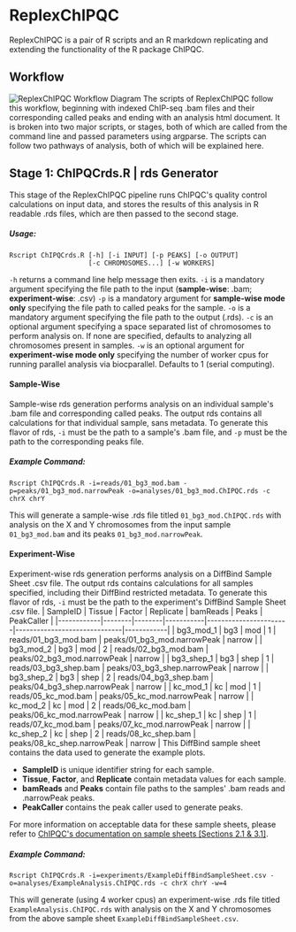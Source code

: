 # ReplexChIPQC
ReplexChIPQC is a pair of R scripts and an R markdown replicating and extending the functionality of the R package ChIPQC.
## Workflow
![ReplexChIPQC Workflow Diagram](https://raw.githubusercontent.com/jmvieira97/ReplexChIPQC/master/Examples/ReplexChIPQCFlowchart.png)
The scripts of ReplexChIPQC follow this workflow, beginning with indexed ChIP-seq .bam files and their corresponding called peaks and ending with an analysis html document.  It is broken into two major scripts, or stages, both of which are called from the command line and passed parameters using argparse.  The scripts can follow two pathways of analysis, both of which will be explained here.
## Stage 1: ChIPQCrds.R | rds Generator
This stage of the ReplexChIPQC pipeline runs ChIPQC's quality control calculations on input data, and stores the results of this analysis in R readable .rds files, which are then passed to the second stage.
##### Usage:
```shell
Rscript ChIPQCrds.R [-h] [-i INPUT] [-p PEAKS] [-o OUTPUT]
                    [-c CHROMOSOMES...] [-w WORKERS]
```
`-h` returns a command line help message then exits.
`-i` is a mandatory argument specifying the file path to the input (**sample-wise**: .bam; **experiment-wise**: .csv)
`-p` is a mandatory argument for **sample-wise mode only** specifying the file path to called peaks for the sample.
`-o` is a mandatory argument specifying the file path to the output (.rds).
`-c` is an optional argument specifying a space separated list of chromosomes to perform analysis on.  If none are specified, defaults to analyzing all chromosomes present in samples.
`-w` is an optional argument for **experiment-wise mode only** specifying the number of worker cpus for running parallel analysis via biocparallel.  Defaults to 1 (serial computing).
#### Sample-Wise
Sample-wise rds generation performs analysis on an individual sample's .bam file and corresponding called peaks.  The output rds contains all calculations for that individual sample, sans metadata.  To generate this flavor of rds, `-i` must be the path to a sample's .bam file, and `-p` must be the path to the corresponding peaks file.
##### Example Command:
```shell
Rscript ChIPQCrds.R -i=reads/01_bg3_mod.bam -p=peaks/01_bg3_mod.narrowPeak -o=analyses/01_bg3_mod.ChIPQC.rds -c chrX chrY
```
This will generate a sample-wise .rds file titled  `01_bg3_mod.ChIPQC.rds` with analysis on the X and Y chromosomes from the input sample `01_bg3_mod.bam` and its peaks `01_bg3_mod.narrowPeak`.
#### Experiment-Wise
Experiment-wise rds generation performs analysis on a DiffBind Sample Sheet .csv file.  The output rds contains calculations for all samples specified, including their DiffBind restricted metadata.  To generate this flavor of rds, `-i` must be the path to the experiment's DiffBind Sample Sheet .csv file.
| SampleID   | Tissue | Factor | Replicate | bamReads              | Peaks                        | PeakCaller | 
|------------|--------|--------|-----------|-----------------------|------------------------------|------------| 
| bg3_mod_1  | bg3    | mod    | 1         | reads/01_bg3_mod.bam  | peaks/01_bg3_mod.narrowPeak  | narrow     | 
| bg3_mod_2  | bg3    | mod    | 2         | reads/02_bg3_mod.bam  | peaks/02_bg3_mod.narrowPeak  | narrow     | 
| bg3_shep_1 | bg3    | shep   | 1         | reads/03_bg3_shep.bam | peaks/03_bg3_shep.narrowPeak | narrow     | 
| bg3_shep_2 | bg3    | shep   | 2         | reads/04_bg3_shep.bam | peaks/04_bg3_shep.narrowPeak | narrow     | 
| kc_mod_1   | kc     | mod    | 1         | reads/05_kc_mod.bam   | peaks/05_kc_mod.narrowPeak   | narrow     | 
| kc_mod_2   | kc     | mod    | 2         | reads/06_kc_mod.bam   | peaks/06_kc_mod.narrowPeak   | narrow     | 
| kc_shep_1  | kc     | shep   | 1         | reads/07_kc_mod.bam   | peaks/07_kc_mod.narrowPeak   | narrow     | 
| kc_shep_2  | kc     | shep   | 2         | reads/08_kc_shep.bam  | peaks/08_kc_shep.narrowPeak  | narrow     | 
This DiffBind sample sheet contains the data used to generate the example plots.
* **SampleID** is unique identifier string for each sample.
* **Tissue**, **Factor**, and **Replicate** contain metadata values for each sample.
* **bamReads** and **Peaks** contain file paths to the samples' .bam reads and .narrowPeak peaks.
* **PeakCaller** contains the peak caller used to generate peaks.

For more information on acceptable data for these sample sheets, please refer to [ChIPQC's documentation on sample sheets [Sections 2.1 & 3.1]](https://bioconductor.org/packages/release/bioc/vignettes/ChIPQC/inst/doc/ChIPQC.pdf).
##### Example Command:
```shell
Rscript ChIPQCrds.R -i=experiments/ExampleDiffBindSampleSheet.csv -o=analyses/ExampleAnalysis.ChIPQC.rds -c chrX chrY -w=4
```
This will generate (using 4 worker cpus) an experiment-wise .rds file titled `ExampleAnalysis.ChIPQC.rds` with analysis on the X and Y chromosomes from the above sample sheet `ExampleDiffBindSampleSheet.csv`.